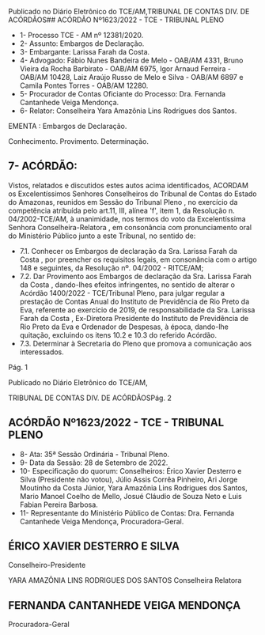 Publicado  no  Diário  Eletrônico do TCE/AM,TRIBUNAL DE CONTAS DIV. DE ACÓRDÃOS## ACÓRDÃO Nº1623/2022 - TCE - TRIBUNAL PLENO

- 1- Processo TCE - AM nº 12381/2020.
- 2- Assunto: Embargos de Declaração.
- 3- Embargante: Larissa Farah da Costa.
- 4- Advogado: Fábio Nunes Bandeira de Melo - OAB/AM 4331, Bruno Vieira da Rocha Barbirato - OAB/AM 6975, Igor Arnaud Ferreira - OAB/AM 10428, Laiz Araújo Russo de Melo e Silva - OAB/AM 6897 e Camila Pontes Torres - OAB/AM 12280.
- 5- Procurador  de  Contas  Oficiante  do  Processo: Dra.  Fernanda  Cantanhede  Veiga Mendonça.
- 6- Relator: Conselheira Yara Amazônia Lins Rodrigues dos Santos.

EMENTA : Embargos de Declaração.

Conhecimento. Provimento. Determinação.

## 7- ACÓRDÃO:

Vistos, relatados e discutidos estes autos acima identificados, ACORDAM os Excelentíssimos Senhores Conselheiros do Tribunal de Contas do Estado do Amazonas, reunidos  em  Sessão  do Tribunal  Pleno ,  no  exercício  da  competência  atribuída  pelo art.11,  III,  alínea  'f',  item  1,  da  Resolução  n.  04/2002-TCE/AM, à  unanimidade, nos termos do voto da Excelentíssima Senhora Conselheira-Relatora , em consonância com pronunciamento oral do Ministério Público junto a este Tribunal, no sentido de:

- 7.1. Conhecer os Embargos de declaração da Sra. Larissa Farah da Costa , por preencher os requisitos legais, em consonância com o artigo 148 e seguintes, da Resolução nº. 04/2002 - RITCE/AM;
- 7.2. Dar Provimento aos Embargos de declaração da Sra. Larissa Farah da Costa , dando-lhes  efeitos  infringentes,  no  sentido  de  alterar  o  Acórdão 1400/2022  -  TCE/Tribunal  Pleno,  para  julgar  regular a  prestação  de Contas Anual do Instituto de Previdência de Rio Preto da Eva, referente ao  exercício  de  2019,  de  responsabilidade  da  Sra. Larissa  Farah  da Costa , Ex-Diretora Presidente do Instituto de Previdência de Rio Preto da Eva e Ordenador de Despesas, à época, dando-lhe quitação, excluindo os itens 10.2 e 10.3 do referido Acórdão.
- 7.3. Determinar à  Secretaria  do  Pleno  que  promova  a  comunicação  aos interessados.

Pág. 1

Publicado  no  Diário  Eletrônico do TCE/AM,

TRIBUNAL DE CONTAS DIV. DE ACÓRDÃOSPág. 2

## ACÓRDÃO Nº1623/2022 - TCE - TRIBUNAL PLENO

- 8- Ata: 35ª Sessão Ordinária - Tribunal Pleno.
- 9- Data da Sessão: 28 de Setembro de 2022.
- 10-  Especificação do quorum: Conselheiros: Érico Xavier Desterro e Silva (Presidente não  votou),  Júlio  Assis  Corrêa  Pinheiro,  Ari  Jorge  Moutinho  da  Costa  Júnior,  Yara Amazônia Lins Rodrigues dos Santos, Mario Manoel Coelho de Mello, Josué Cláudio de Souza Neto e Luis Fabian Pereira Barbosa.
- 11-  Representante do Ministério Público de Contas: Dra. Fernanda Cantanhede Veiga Mendonça, Procuradora-Geral.

## ÉRICO XAVIER DESTERRO E SILVA

Conselheiro-Presidente

YARA AMAZÔNIA LINS RODRIGUES DOS SANTOS Conselheira Relatora

## FERNANDA CANTANHEDE VEIGA MENDONÇA

Procuradora-Geral